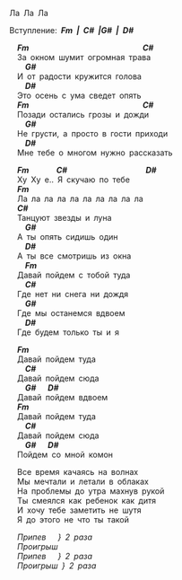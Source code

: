 <!--2020-09-04 20:46:45-->
Ла Ла Ла  
  
Вступление: ***Fm | C# |G# | D#***  
  
  ***Fm                             C#***  
  За окном шумит огромная трава  
    ***G#***  
  И от радости кружится голова  
    ***D#***  
  Это осень с ума сведет опять  
  ***Fm                             C#***  
  Позади остались грозы и дожди  
    ***G#***  
  Не грусти, а просто в гости приходи  
    ***D#***  
  Мне тебе о многом нужно рассказать  
  
  ***Fm       C#                    D#***  
  Ху Ху е.. Я скучаю по тебе  
  ***Fm***  
  Ла ла ла ла ла ла ла ла ла ла  
  ***C#***  
  Танцуют звезды и луна  
    ***G#***  
  А ты опять сидишь один  
    ***D#***  
  А ты все смотришь из окна  
    ***Fm***  
  Давай пойдем с тобой туда  
    ***C#***  
  Где нет ни снега ни дождя  
    ***G#***  
  Где мы останемся вдвоем  
    ***D#***  
  Где будем только ты и я  
  
  ***Fm***  
  Давай пойдем туда  
    ***C#***  
  Давай пойдем сюда  
    ***G#   D#***  
  Давай пойдем вдвоем  
  ***Fm***  
  Давай пойдем туда  
    ***C#***  
  Давай пойдем сюда  
    ***G#   D#***  
  Пойдем со мной комон  
  
  Все время качаясь на волнах  
  Мы мечтали и летали в облаках  
  На проблемы до утра махнув рукой  
  Ты смеялся как ребенок как дитя  
  И хочу тебе заметить не шутя  
  Я до этого не что ты такой  
  
  *Припев   } 2 раза*  
  *Проигрыш*  
  *Припев   } 2 раза*  
  *Проигрыш } 2 раза*